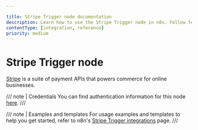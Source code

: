 ```yaml
---

title: Stripe Trigger node documentation
description: Learn how to use the Stripe Trigger node in n8n. Follow technical documentation to integrate Stripe Trigger node into your workflows.
contentType: [integration, reference]
priority: medium
---
```


# Stripe Trigger node

[Stripe](https://stripe.com/) is a suite of payment APIs that powers commerce for online businesses.

/// note | Credentials
You can find authentication information for this node [here](/integrations/builtin/credentials/stripe.md).
///

///  note  | Examples and templates
For usage examples and templates to help you get started, refer to n8n's [Stripe Trigger integrations](https://n8n.io/integrations/stripe-trigger/) page.
///
